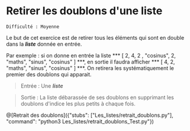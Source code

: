 # Retirer les doublons d'une liste
`Difficulté : Moyenne`

Le but de cet exercice est de retirer tous les éléments qui sont en double dans la ***liste*** donnée en entrée.

Par exemple : si on donne en entrée la liste *** [ 2, 4, 2 , "cosinus", 2, "maths", "sinus", "cosinus" ] ***, en sortie il faudra afficher *** [ 4, 2, "maths", "sinus", "cosinus" ] ***. On retirera les systématiquement le premier des doublons qui apparait.

> Entrée : Une ***liste***

> Sortie : La liste débarassée de ses doublons en supprimant les doublons d'indice les plus petits à chaque fois.

@[Retrait des doublons]({"stubs": ["Les_listes/retrait_doublons.py"], "command": "python3 Les_listes/retrait_doublons_Test.py"})
